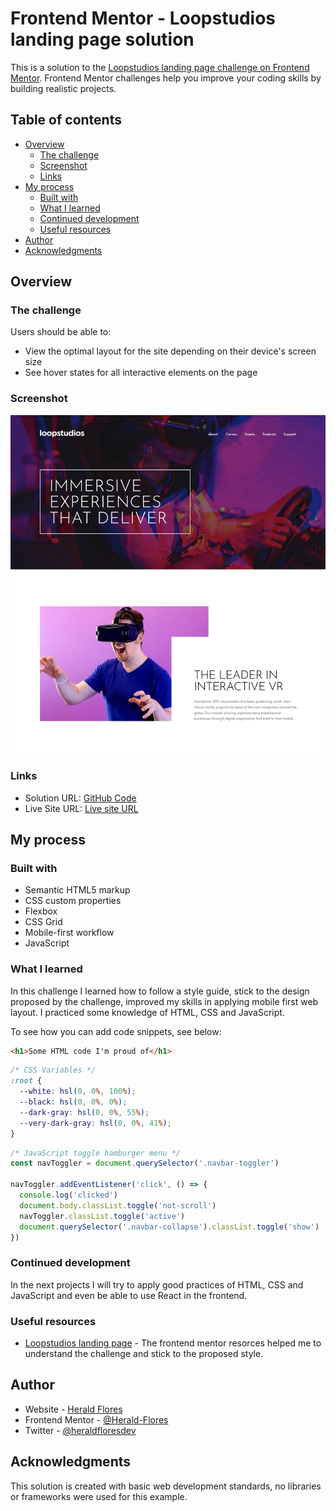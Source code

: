 # Frontend Mentor - Loopstudios landing page solution

This is a solution to the
[Loopstudios landing page challenge on Frontend Mentor](https://www.frontendmentor.io/challenges/loopstudios-landing-page-N88J5Onjw).
Frontend Mentor challenges help you improve your coding skills by building
realistic projects.

## Table of contents

- [Overview](#overview)
  - [The challenge](#the-challenge)
  - [Screenshot](#screenshot)
  - [Links](#links)
- [My process](#my-process)
  - [Built with](#built-with)
  - [What I learned](#what-i-learned)
  - [Continued development](#continued-development)
  - [Useful resources](#useful-resources)
- [Author](#author)
- [Acknowledgments](#acknowledgments)

## Overview

### The challenge

Users should be able to:

- View the optimal layout for the site depending on their device's screen size
- See hover states for all interactive elements on the page

### Screenshot

![screnshot](./screenshot.jpg)

### Links

- Solution URL: [GitHub Code](https://github.com/Herald-Flores/Loopstudios)
- Live Site URL: [Live site URL](https://herald-flores.github.io/Loopstudios/)

## My process

### Built with

- Semantic HTML5 markup
- CSS custom properties
- Flexbox
- CSS Grid
- Mobile-first workflow
- JavaScript

### What I learned

In this challenge I learned how to follow a style guide, stick to the design
proposed by the challenge, improved my skills in applying mobile first web
layout. I practiced some knowledge of HTML, CSS and JavaScript.

To see how you can add code snippets, see below:

```html
<h1>Some HTML code I'm proud of</h1>
```

```css
/* CSS Variables */
:root {
  --white: hsl(0, 0%, 100%);
  --black: hsl(0, 0%, 0%);
  --dark-gray: hsl(0, 0%, 55%);
  --very-dark-gray: hsl(0, 0%, 41%);
}
```

```js
/* JavaScript toggle hamburger menu */
const navToggler = document.querySelector('.navbar-toggler')

navToggler.addEventListener('click', () => {
  console.log('clicked')
  document.body.classList.toggle('not-scroll')
  navToggler.classList.toggle('active')
  document.querySelector('.navbar-collapse').classList.toggle('show')
})
```

### Continued development

In the next projects I will try to apply good practices of HTML, CSS and
JavaScript and even be able to use React in the frontend.

### Useful resources

- [Loopstudios landing page](https://www.frontendmentor.io/challenges/loopstudios-landing-page-N88J5Onjw) -
  The frontend mentor resorces helped me to understand the challenge and stick
  to the proposed style.

## Author

- Website - [Herald Flores](https://github.com/Herald-Flores)
- Frontend Mentor -
  [@Herald-Flores](https://www.frontendmentor.io/profile/Herald-Flores)
- Twitter - [@heraldfloresdev](https://twitter.com/heraldfloresdev)

## Acknowledgments

This solution is created with basic web development standards, no libraries or
frameworks were used for this example.
